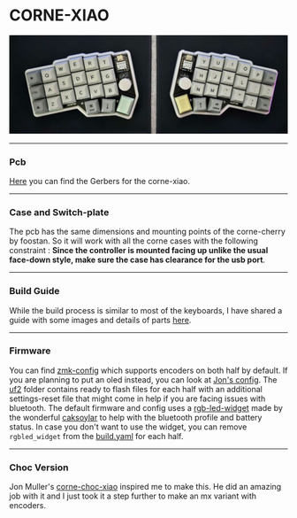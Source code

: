 # CORNE-XIAO

![corne-xiao](/rev1/docs/images/corne_wireless.jpg)

***

### Pcb 

[Here](/PCB/) you can find the Gerbers for the corne-xiao. 

***

### Case and Switch-plate

The pcb has the same dimensions and mounting points of the corne-cherry by foostan. So it will work with all the corne cases with the following constraint : **Since the controller is mounted facing up unlike the usual face-down style, make sure the case has clearance for the usb port**.

***

### Build Guide

While the build process is similar to most of the keyboards, I have shared a guide with some images and details of parts [here](/rev1/docs/buildguide.md).

***

### Firmware

You can find [zmk-config](/firmware/zmk-config) which supports encoders on both half by default. If you are planning to put an oled instead, you can look at [Jon's config](https://github.com/JonMuller/gerbers/tree/main/corne-choc-xiao/zmk_starter).
The [uf2](/firmware/uf2/) folder contains ready to flash files for each half with an additional settings-reset file that might come in help if you are facing issues with bluetooth.
The default firmware and config uses a [rgb-led-widget](https://github.com/caksoylar/zmk-config/tree/main/config/boards/shields/rgbled_widget) made by the wonderful [caksoylar](https://github.com/caksoylar) to help with the bluetooth profile and battery status. In case you don't want to use the widget, you can remove `rgbled_widget` from the [build.yaml](/firmware/zmk-config/build.yaml) for each half.

***

### Choc Version

Jon Muller's [corne-choc-xiao](https://github.com/JonMuller/gerbers/tree/main/corne-choc-xiao) inspired me to make this. He did an amazing job with it and I just took it a step further to make an mx variant with encoders.

